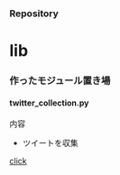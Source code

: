 ### Repository  

<!-- TODO: そのうち改良します -->

<div class="jumbotron">
  <h1>lib</h1>
  <h3>作ったモジュール置き場</h3>
  <h4>twitter_collection.py</h4>
  <p>内容</p>
  <ul>
        <li>ツイートを収集</li>
  </ul>

  <p><a class="btn btn-primary btn-lg" href="https://github.com/ozawa940/lib/tree/master/python/twitter" role="button">click</a></p>
</div>

